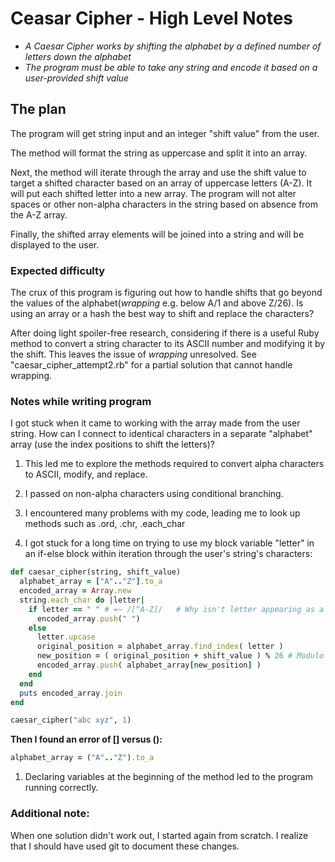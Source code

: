 # Ceasar Cipher - High Level Notes

* _A Caesar Cipher works by shifting the alphabet by a defined number of letters down the alphabet_
* _The program must be able to take any string and encode it based on a user-provided shift value_

## The plan

The program will get string input and an integer "shift value" from the user.

The method will format the string as uppercase and split it into an array.

Next, the method will iterate through the array and use the shift value to target a shifted character based on an array of uppercase letters (A-Z). It will put each shifted letter into a new array. The program will not alter spaces or other non-alpha characters in the string based on absence from the A-Z array.

Finally, the shifted array elements will be joined into a string and will be displayed to the user.


### Expected difficulty

The crux of this program is figuring out how to handle shifts that go beyond the values of the alphabet(_wrapping_ e.g. below A/1 and above Z/26). Is using an array or a hash the best way to shift and replace the characters?

After doing light spoiler-free research, considering if there is a useful Ruby method to convert a string character to its ASCII number and modifying it by the shift. This leaves the issue of _wrapping_ unresolved. See "caesar_cipher_attempt2.rb" for a partial solution that cannot handle wrapping.

### Notes while writing program

I got stuck when it came to working with the array made from the user string. How can I connect to identical characters in a separate "alphabet" array (use the index positions to shift the letters)?

1. This led me to explore the methods required to convert alpha characters to ASCII, modify, and replace.

1. I passed on non-alpha characters using conditional branching.

1. I encountered many problems with my code, leading me to look up methods such as .ord, .chr, .each_char

1. I got stuck for a long time on trying to use my block variable "letter" in an if-else block within iteration through the user's string's characters:

```ruby
def caesar_cipher(string, shift_value)
  alphabet_array = ["A".."Z"].to_a
  encoded_array = Array.new
  string.each_char do |letter|
    if letter == " " # =~ /[^A-Z]/   # Why isn't letter appearing as a variable in Atom???
      encoded_array.push(" ")
    else
      letter.upcase
      original_position = alphabet_array.find_index( letter )
      new_position = ( original_position + shift_value ) % 26 # Modulo 26 to handle wrapping?
      encoded_array.push( alphabet_array[new_position] )
    end
  end
  puts encoded_array.join
end

caesar_cipher("abc xyz", 1)
```
**Then I found an error of [] versus ():**
```ruby
alphabet_array = ("A".."Z").to_a
```

1. Declaring variables at the beginning of the method led to the program running correctly.

### Additional note:
When one solution didn't work out, I started again from scratch. I realize that I should have used git to document these changes.
